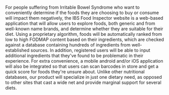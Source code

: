 For people suffering from Irritable Bowel Syndrome who want to conveniently determine if the foods they are choosing to buy or consume will impact them negatively, the IBS Food Inspector website is a web-based application that will allow users to explore foods, both generic and from well-known name brands, and determine whether they are suitable for their diet. Using a proprietary algorithm, foods will be automatically ranked from low to high FODMAP content based on their ingredients, which are checked against a database containing hundreds of ingredients from well-established sources. In addition, registered users will be able to input additional ingredients that they've found to be problematic in their experience. For extra convenience, a mobile android and/or iOS application will also be integrated so that users can scan barcodes in store and get a quick score for foods they're unsure about. Unlike other nutritional databases, our product will specialize in just one dietary need, as opposed to other sites that cast a wide net and provide marginal support for several diets. 